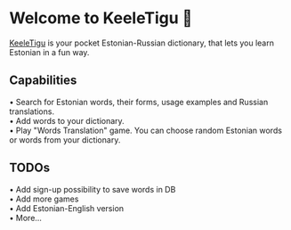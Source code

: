 # Welcome to KeeleTigu 👋

[KeeleTigu](https://keeletigu.web.app) is your pocket Estonian-Russian dictionary, that lets you learn Estonian in a fun way.

## Capabilities

• Search for Estonian words, their forms, usage examples and Russian translations. \
• Add words to your dictionary. \
• Play "Words Translation" game. You can choose random Estonian words or words from your dictionary.

## TODOs

• Add sign-up possibility to save words in DB \
• Add more games \
• Add Estonian-English version \
• More...

